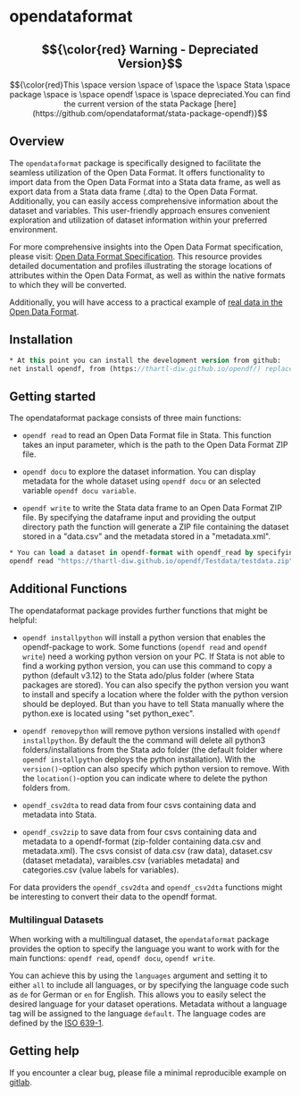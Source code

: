 # opendataformat 

## $${\color{red} Warning - Depreciated Version}$$ 


$${\color{red}This \space version \space of \space the \space Stata \space package \space is \space opendf \space is \space depreciated.You can find the current version of the stata Package [here](https://github.com/opendataformat/stata-package-opendf)}$$ 


## Overview

The `opendataformat` package is specifically designed to facilitate the seamless utilization of the Open Data Format. 
It offers functionality to import data from the Open Data Format into a Stata data frame, as well as export data from a Stata data frame (.dta) to the Open Data Format. 
Additionally, you can easily access comprehensive information about the dataset and variables. 
This user-friendly approach ensures convenient exploration and utilization of dataset information within your preferred environment.

For more comprehensive insights into the Open Data Format specification, please visit: [Open Data Format Specification](https://git.soep.de/opendata/specification). 
This resource provides detailed documentation and profiles illustrating the storage locations of attributes within the Open Data Format, as well as within the native formats to which they will be converted.

Additionally, you will have access to a practical example of [real data in the Open Data Format](https://git.soep.de/opendata/open-data-package).

## Installation

``` Stata
* At this point you can install the development version from github:
net install opendf, from (https://thartl-diw.github.io/opendf/) replace


```

## Getting started

The opendataformat package consists of three main functions:

- `opendf read` to read an Open Data Format file in Stata. This function takes an input parameter, which is the path to the Open Data Format ZIP file.

- `opendf docu` to explore the dataset information. You can display metadata for the whole dataset using `opendf docu` or an selected variable `opendf docu variable`. 

- `opendf write` to write the Stata data frame to an Open Data Format ZIP file. By specifying the dataframe input and providing the output directory path the function will generate a ZIP file containing the dataset stored in a "data.csv" and the metadata stored in a "metadata.xml".

``` Stata
* You can load a dataset in opendf-format with opendf_read by specifying the path to the zip-folder, (in this case, the testdataset from github):
opendf read "https://thartl-diw.github.io/opendf/Testdata/testdata.zip", clear verbose

```

## Additional Functions

The opendataformat package provides further functions that might be helpful:

- `opendf installpython` will install a python version that enables the opendf-package to work. Some functions (`opendf read` and `opendf write`) need a working python version on your PC. If Stata is not able to find a working python version, you can use this command to copy a python (default v3.12) to the Stata ado/plus folder (where Stata packages are stored). You can also specify the python version you want to install and specify a location where the folder with the python version should be deployed. But than you have to tell Stata manually where the python.exe is located using "set python_exec".

- `opendf removepython` will remove python versions installed with `opendf installpython`. By default the the command will delete all python3 folders/installations from the Stata ado folder (the default folder where `opendf installpython` deploys the python installation). With the `version()`-option can also specify which python version to remove. With the `location()`-option you can indicate where to delete the python folders from.

- `opendf_csv2dta` to read data from four csvs containing data and metadata into Stata. 

- `opendf_csv2zip` to save data from four csvs containing data and metadata to a opendf-format (zip-folder containing data.csv and metadata.xml). The csvs consist of data.csv (raw data), dataset.csv (dataset metadata), varaibles.csv (variables metadata) and categories.csv (value labels for variables).



For data providers the `opendf_csv2dta` and `opendf_csv2dta` functions might be interesting to convert their data to the opendf format. 


### Multilingual Datasets

When working with a multilingual dataset, the `opendataformat` package provides the option to specify the language you want to work with for the main functions: `opendf read`, `opendf docu`, `opendf write`.
 
You can achieve this by using the `languages` argument and setting it to either `all` to include all languages, or by specifying the language code such as `de` for German or `en` for English. 
This allows you to easily select the desired language for your dataset operations. Metadata without a language tag will be assigned to the language `default`.
The language codes are defined by the [ISO 639-1](https://de.wikipedia.org/wiki/Liste_der_ISO-639-1-Codes).


## Getting help

If you encounter a clear bug, please file a minimal reproducible example
on [gitlab](https://git.soep.de/opendata/Stata-package/-/issues). 

